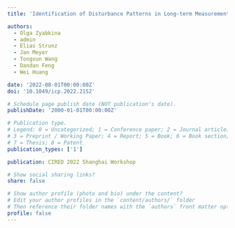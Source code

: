 ```yaml
---
title: 'Identification of Disturbance Patterns in Long-term Measurements of Power Quality Characteristics in Chinese Large Cities'

authors:
  - Olga Zyabkina
  - admin
  - Elias Strunz
  - Jan Meyer
  - Tongxun Wang
  - Dandan Feng
  - Wei Huang

date: '2022-08-01T00:00:00Z'
doi: '10.1049/icp.2022.2152'

# Schedule page publish date (NOT publication's date).
publishDate: '2000-01-01T00:00:00Z'

# Publication type.
# Legend: 0 = Uncategorized; 1 = Conference paper; 2 = Journal article;
# 3 = Preprint / Working Paper; 4 = Report; 5 = Book; 6 = Book section;
# 7 = Thesis; 8 = Patent
publication_types: ['1']

publication: CIRED 2022 Shanghai Workshop

# Show social sharing links?
share: false

# Show author profile (photo and bio) under the content?
# Edit your author profiles in the `content/authors/` folder
# Then reference their folder names with the `authors` front matter option above
profile: false
---
```

